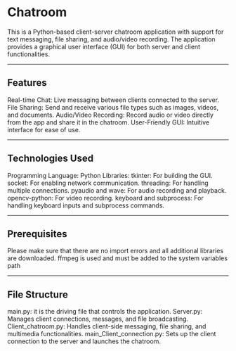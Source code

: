 # Chatroom

This is a Python-based client-server chatroom application with support for text messaging, file sharing, and audio/video recording. The application provides a graphical user interface (GUI) for both server and client functionalities.

---

## Features
Real-time Chat: Live messaging between clients connected to the server.
File Sharing: Send and receive various file types such as images, videos, and documents.
Audio/Video Recording: Record audio or video directly from the app and share it in the chatroom.
User-Friendly GUI: Intuitive interface for ease of use.

---


## Technologies Used
Programming Language: Python
Libraries:
tkinter: For building the GUI.
socket: For enabling network communication.
threading: For handling multiple connections.
pyaudio and wave: For audio recording and playback.
opencv-python: For video recording.
keyboard and subprocess: For handling keyboard inputs and subprocess commands.

---


## Prerequisites
Please make sure that there are no import errors and all additional libraries are downloaded.
ffmpeg is used and must be added to the system variables path

---

## File Structure
main.py: it is the driving file that controls the application.
Server.py: Manages client connections, messages, and file broadcasting.
Client_chatroom.py: Handles client-side messaging, file sharing, and multimedia functionalities.
main_Client_connection.py: Sets up the client connection to the server and launches the chatroom.
